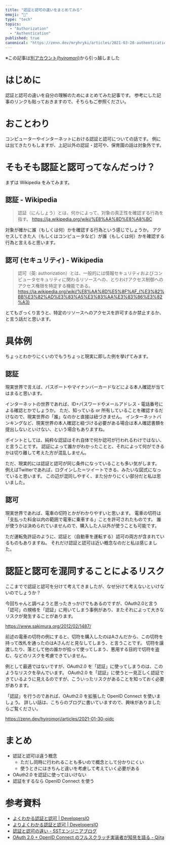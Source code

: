 ```yaml
---
title: "認証と認可の違いをまとめてみる"
emoji: "🔐"
type: "tech"
topics:
  - "Authorization"
  - "Authentication"
published: true
canonical: "https://zenn.dev/mryhryki/articles/2021-03-28-authentication-and-authorization"
---
```


※この記事は[別アカウント(hyiromori)](https://zenn.dev/hyiromori/articles/2021-03-28-auth)から引っ越しました

# はじめに

認証と認可の違いを自分の理解のためにまとめてみた記事です。
参考にした記事のリンクも貼っておきますので、そちらもご参照ください。



# おことわり

コンピューターやインターネットにおける認証と認可についての話です。
例には出てきたりもしますが、上記以外の認証・認可や、保育園の話は対象外です。



# そもそも認証と認可ってなんだっけ？

まずは Wikipedia をみてみます。

## 認証 - Wikipedia

> 認証（にんしょう）とは、何かによって、対象の真正性を確認する行為を指す。
https://ja.wikipedia.org/wiki/%E8%AA%8D%E8%A8%BC

対象が確かに誰（もしくは何）かを確認する行為という感じでしょうか。
アクセスしてきた人（もしくはコンピュータなど）が誰（もしくは何）かを確認する行為と言えると思います。

## 認可 (セキュリティ) - Wikipedia
 
> 認可（英: authorization）とは、一般的には情報セキュリティおよびコンピュータセキュリティに関わるリソースへの、とりわけアクセス制御へのアクセス権限を特定する機能である。
https://ja.wikipedia.org/wiki/%E8%AA%8D%E5%8F%AF_(%E3%82%BB%E3%82%AD%E3%83%A5%E3%83%AA%E3%83%86%E3%82%A3)

とてもざっくり言うと、特定のリソースへのアクセスを許可するか禁止するか、と言う話だと思います。



# 具体例

ちょっとわかりにくいのでもうちょっと現実に即した例を挙げてみます。

## 認証

現実世界で言えば、パスポートやマイナンバーカードなどによる本人確認が当てはまると思います。

インターネットの世界であれば、ID+パスワードやメールアドレス・電話番号による確認とかでしょうか。
ただ、知っている or 所有していることを確認するだけなので、現実世界の「誰」なのかと直接は紐づきません。
インターネットバンキングなど、現実世界の本人確認と紐づける必要がある場合は本人確認書類を提出しないといけない、という場合もありますね。

ポイントとしては、純粋な認証はそれ自体で何か認可が行われるわけではない、と言うことです。
認証によって誰かがわかったことと、それによって何ができるかは切り離して考えた方が混乱しません。

ただ、現実的には認証と認可が同じ条件になっていることも多い気がします。
例えばTwitterであれば、ログインした＝ツイートできる、みたいな図式になっていると思います。
この辺が混同しやすく、また分かりにくい部分だと私は思いました。

## 認可

現実世界であれば、電車の切符とかがわかりやすいと思います。
電車の切符は「支払った料金以内の範囲で電車に乗車する」ことを許可されたものです。
誰が使うかは決められていませんので、購入した人以外が使うことも可能です。

ただ運転免許証のように、認証と（自動車を運転する）認可の両方が含まれているものもありますね。
それだけ認証と認可は近い概念なのだと私は感じました。



# 認証と認可を混同することによるリスク

ここまでで認証と認可を分けて考えてきましたが、なぜ分けて考えないといけないのでしょうか？

今回ちゃんと調べようと思ったきっかけでもあるのですが、OAuth2.0と言う「認可」の規格を「認証」に用いてしまう事例があり、またそれによって大きなリスクが発生することがあります。

https://www.sakimura.org/2012/02/1487/

前述の電車の切符の例にすると、切符を購入したのはAさんだから、この切符を持って改札を通ったのはAさんだと見なしてしまう、と言うことです。
切符を譲渡したり、落として他の誰かが拾って使ってしまう、悪用する目的で切符を盗む、などのリスクを考慮できていません。

例として最適ではないですが、OAuth2.0 を「認証」に使ってしまうのは、このようなリスクを孕んでいます。
OAuth2.0 を「認証」に使うと一見正しく認証できているように見えるのですが、こういったリスクがあることを知っておく必要があります。

「認証」を行うのであれば、OAuth2.0 を拡張した OpenID Connect を使いましょう。
詳しい話は、こちらのブログに書いていますので、興味がありましたらご覧ください。

https://zenn.dev/hyiromori/articles/2021-01-30-oidc



# まとめ

- 認証と認可は違う概念
  - ただし同時に行われることも多いので概念として分かりにくい
  - 使うときにはきちんと違いを考慮して考えていく必要がある
- OAuth2.0 を認証に使ってはいけない
- 認証をするなら OpenID Connect を使う



# 参考資料

- [よくわかる認証と認可 | DevelopersIO](https://dev.classmethod.jp/articles/authentication-and-authorization/)
- [よりよくわかる認証と認可 | DevelopersIO](https://dev.classmethod.jp/articles/authentication-and-authorization-again/)
- [認証と認可の違い - SSTエンジニアブログ](https://techblog.securesky-tech.com/entry/2019/08/02/)
- [OAuth 2.0 + OpenID Connect のフルスクラッチ実装者が知見を語る - Qiita](https://qiita.com/TakahikoKawasaki/items/f2a0d25a4f05790b3baa#%E8%AA%8D%E8%A8%BC%E3%81%A8%E8%AA%8D%E5%8F%AF)
